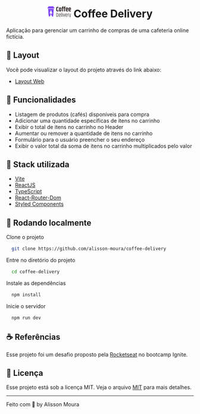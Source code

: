 
<h1 align="center"> <img alt="An coffee cup vector icon" src="https://raw.githubusercontent.com/alisson-moura/coffee-delivery/main/src/assets/logo.svg" height="30px" />  Coffee Delivery</h1>

Aplicação para gerenciar um carrinho de compras de uma cafeteria online fictícia.

## 🔖 Layout

Você pode visualizar o layout do projeto através do link abaixo:

- [Layout Web](https://www.figma.com/file/jPyjkf5VKMFwBc1eOslYxp/Coffee-Delivery-(Copy)?node-id=0%3A1)
## 📜 Funcionalidades

- Listagem de produtos (cafés) disponíveis para compra
- Adicionar uma quantidade específicas de itens no carrinho
- Exibir o total de itens no carrinho no Header
- Aumentar ou remover a quantidade de itens no carrinho
- Formulário para o usuário preencher o seu endereço
- Exibir o valor total da soma de itens no carrinho multiplicados pelo valor


## 🧰 Stack utilizada
- [Vite](https://vitejs.dev)
- [ReactJS](https://reactjs.org)
- [TypeScript](https://www.typescriptlang.org/)
- [React-Router-Dom](https://v5.reactrouter.com/web/guides/quick-start)
- [Styled Components](https://styled-components.com)



## 🚀 Rodando localmente

Clone o projeto

```bash
  git clone https://github.com/alisson-moura/coffee-delivery
```

Entre no diretório do projeto

```bash
  cd coffee-delivery
```

Instale as dependências

```bash
  npm install
```

Inicie o servidor

```bash
  npm run dev
```


## ☕ Referências
Esse projeto foi um desafio proposto pela [Rocketseat](https://www.rocketseat.com.br/) no bootcamp Ignite.


## 📝 Licença

Esse projeto está sob a licença MIT. Veja o arquivo [MIT](https://choosealicense.com/licenses/mit/) para mais detalhes.

---

Feito com 💜 by Alisson Moura
